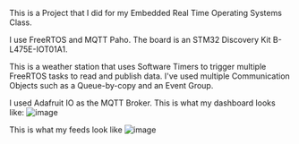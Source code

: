 This is a Project that I did for my Embedded Real Time Operating Systems Class.

I use FreeRTOS and MQTT Paho. The board is an STM32 Discovery Kit B-L475E-IOT01A1.

This is a weather station that uses Software Timers to trigger multiple FreeRTOS tasks to read and publish data. I've used multiple Communication Objects such as a Queue-by-copy and an Event Group.

I used Adafruit IO as the MQTT Broker. This is what my dashboard looks like:
![image](https://github.com/user-attachments/assets/fe21b446-4574-4814-bdb7-605e33e2e942)

This is what my feeds look like
![image](https://github.com/user-attachments/assets/97557853-6c08-4d56-9a6f-99fee94a429d)
